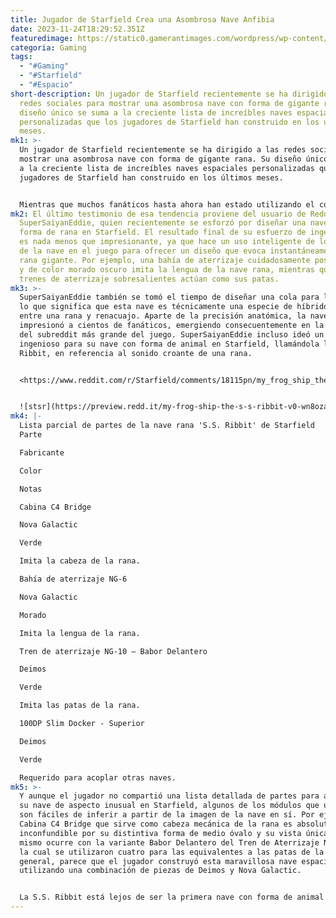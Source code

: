 ```yaml
---
title: Jugador de Starfield Crea una Asombrosa Nave Anfibia
date: 2023-11-24T18:29:52.351Z
featuredimage: https://static0.gamerantimages.com/wordpress/wp-content/uploads/wm/2023/11/starfield-frontier-ship-with-game-logo-and-green-frog-composite-gr.jpg?q=50&fit=contain&w=1140&h=&dpr=1.5
categoria: Gaming
tags:
  - "#Gaming"
  - "#Starfield"
  - "#Espacio"
short-description: Un jugador de Starfield recientemente se ha dirigido a las
  redes sociales para mostrar una asombrosa nave con forma de gigante rana. Su
  diseño único se suma a la creciente lista de increíbles naves espaciales
  personalizadas que los jugadores de Starfield han construido en los últimos
  meses.
mk1: >-
  Un jugador de Starfield recientemente se ha dirigido a las redes sociales para
  mostrar una asombrosa nave con forma de gigante rana. Su diseño único se suma
  a la creciente lista de increíbles naves espaciales personalizadas que los
  jugadores de Starfield han construido en los últimos meses.


  Mientras que muchos fanáticos hasta ahora han estado utilizando el constructor de naves de Starfield para ensamblar una variedad de naves futuristas que no desentonarían en ningún entorno de ciencia ficción dura, otros optaron por diseños más inusuales. Algunos de los esfuerzos más creativos que han surgido en línea hasta la fecha giraban en torno a intentos de crear naves espaciales con forma de varios animales.
mk2: El último testimonio de esa tendencia proviene del usuario de Reddit
  SuperSaiyanEddie, quien recientemente se esforzó por diseñar una nave con
  forma de rana en Starfield. El resultado final de su esfuerzo de ingeniería no
  es nada menos que impresionante, ya que hace un uso inteligente de los módulos
  de la nave en el juego para ofrecer un diseño que evoca instantáneamente a una
  rana gigante. Por ejemplo, una bahía de aterrizaje cuidadosamente posicionada
  y de color morado oscuro imita la lengua de la nave rana, mientras que cuatro
  trenes de aterrizaje sobresalientes actúan como sus patas.
mk3: >-
  SuperSaiyanEddie también se tomó el tiempo de diseñar una cola para la nave,
  lo que significa que esta nave es técnicamente una especie de híbrido mecánico
  entre una rana y renacuajo. Aparte de la precisión anatómica, la nave
  impresionó a cientos de fanáticos, emergiendo consecuentemente en la portada
  del subreddit más grande del juego. SuperSaiyanEddie incluso ideó un nombre
  ingenioso para su nave con forma de animal en Starfield, llamándola la S.S.
  Ribbit, en referencia al sonido croante de una rana.


  <https://www.reddit.com/r/Starfield/comments/18115pn/my_frog_ship_the_ss_ribbit/?embed_host_url=https://gamerant.com/starfield-frog-ship-design-build-ss-ribbit/>


  ![stsr](https://preview.redd.it/my-frog-ship-the-s-s-ribbit-v0-wn8ozab9yt1c1.png?width=1080&crop=smart&auto=webp&s=0278eef5fc7416e6e3d62554729631b76401edcb "star")
mk4: |-
  Lista parcial de partes de la nave rana 'S.S. Ribbit' de Starfield
  Parte

  Fabricante

  Color

  Notas

  Cabina C4 Bridge

  Nova Galactic

  Verde

  Imita la cabeza de la rana.

  Bahía de aterrizaje NG-6

  Nova Galactic

  Morado

  Imita la lengua de la rana.

  Tren de aterrizaje NG-10 – Babor Delantero

  Deimos

  Verde

  Imita las patas de la rana.

  100DP Slim Docker - Superior

  Deimos

  Verde

  Requerido para acoplar otras naves.
mk5: >-
  Y aunque el jugador no compartió una lista detallada de partes para acompañar
  su nave de aspecto inusual en Starfield, algunos de los módulos que utilizaron
  son fáciles de inferir a partir de la imagen de la nave en sí. Por ejemplo, la
  Cabina C4 Bridge que sirve como cabeza mecánica de la rana es absolutamente
  inconfundible por su distintiva forma de medio óvalo y su vista única. Lo
  mismo ocurre con la variante Babor Delantero del Tren de Aterrizaje NG-10, de
  la cual se utilizaron cuatro para las equivalentes a las patas de la nave. En
  general, parece que el jugador construyó esta maravillosa nave espacial
  utilizando una combinación de piezas de Deimos y Nova Galactic.


  La S.S. Ribbit está lejos de ser la primera nave con forma de animal que la comunidad del juego ha construido desde principios de septiembre; el mes pasado, otro jugador de Starfield construyó una nave complicada que parece una serpiente gigante e fue inspirada por el nombre de la Gran Serpiente, una entidad adorada por la misteriosa Casa Va'ruun.
---
```

